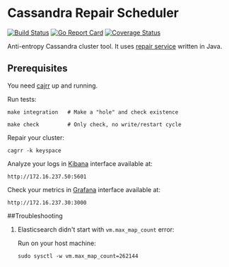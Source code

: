 Cassandra Repair Scheduler
==========================
[![Build Status](https://travis-ci.org/skbkontur/cagrr.svg?branch=master)](https://travis-ci.org/skbkontur/cagrr)
[![Go Report Card](https://goreportcard.com/badge/github.com/skbkontur/cagrr)](https://goreportcard.com/report/github.com/skbkontur/cagrr)
[![Coverage Status](https://coveralls.io/repos/github/skbkontur/cagrr/badge.svg?branch=master)](https://coveralls.io/github/skbkontur/cagrr?branch=master)

Anti-entropy Cassandra cluster tool. It uses [repair service](https://github.com/skbkontur/cajrr) written in Java.

Prerequisites
-------------
You need [cajrr](https://github.com/skbkontur/cajrr) up and running.

Run tests:

```
make integration   # Make a "hole" and check existence
```
```
make check         # Only check, no write/restart cycle
```

Repair your cluster:

```
cagrr -k keyspace
```

Analyze your logs in [Kibana](https://github.com/elastic/kibana) interface available at:
```
http://172.16.237.50:5601
```

Check your metrics in [Grafana](https://github.com/grafana/grafana) interface available at:
```
http://172.16.237.30:3000
```

##Troubleshooting


1. Elasticsearch didn't start with `vm.max_map_count` error:

	Run on your host machine:
	```
	sudo sysctl -w vm.max_map_count=262144
	```

